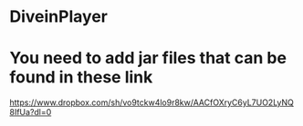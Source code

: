 # DiveinPlayer

# You need to add jar files that can be found in these link

https://www.dropbox.com/sh/vo9tckw4lo9r8kw/AACfOXryC6yL7UO2LyNQ8IfUa?dl=0
